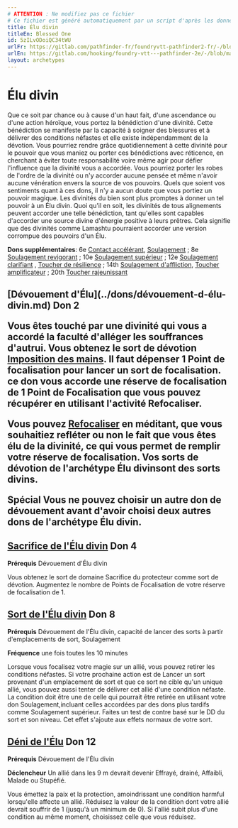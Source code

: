 ```yaml
---
# ATTENTION : Ne modifiez pas ce fichier
# Ce fichier est généré automatiquement par un script d'après les données du module Foundry VTT officiel et de sa traduction
title: Élu divin
titleEn: Blessed One
id: 5zILvODoiQC34tWU
urlFr: https://gitlab.com/pathfinder-fr/foundryvtt-pathfinder2-fr/-/blob/master/data/archetypes/5zILvODoiQC34tWU.htm
urlEn: https://gitlab.com/hooking/foundry-vtt---pathfinder-2e/-/blob/master/packs/data/archetypes.db/blessed-one.json
layout: archetypes
---
```

# Élu divin

Que ce soit par chance ou à cause d'un haut fait, d'une ascendance ou d'une action héroïque, vous portez la bénédiction d'une divinité. Cette bénédiction se manifeste par la capacité à soigner des blessures et à délivrer des conditions néfastes et elle existe indépendamment de la dévotion. Vous pourriez rendre grâce quotidiennement à cette divinité pour le pouvoir que vous maniez ou porter ces bénédictions avec réticence, en cherchant à éviter toute responsabilité voire même agir pour défier l'influence que la divinité vous a accordée. Vous pourriez porter les robes de l'ordre de la divinité ou n'y accorder aucune pensée et même n'avoir aucune vénération envers la source de vos pouvoirs. Quels que soient vos sentiments quant à ces dons, il n'y a aucun doute que vous portiez un pouvoir magique. Les divinités du bien sont plus promptes à donner un tel pouvoir à un Élu divin. Quoi qu'il en soit, les divinités de tous alignements peuvent accorder une telle bénédiction, tant qu'elles sont capables d'accorder une source divine d'énergie positive à leurs prêtres. Cela signifie que des divinités comme Lamashtu pourraient accorder une version corrompue des pouvoirs d'un Élu.

**Dons supplémentaires**: 6e [Contact accélérant](../dons/contact-accélérant.md), [Soulagement](../dons/soulagement.md) ; 8e [Soulagement revigorant](../dons/soulagement-revigorant.md) ; 10e [Soulagement supérieur](../dons/soulagement-supérieur.md) ; 12e [Soulagement clarifiant](../dons/soulagement-clarifiant.md) , [Toucher de résilience](../dons/toucher-de-résilience.md) ; 14th [Soulagement d'affliction](../dons/soulagement-d-affliction.md), [Toucher amplificateur](../dons/toucher-amplificateur.md) ; 20th [Toucher rajeunissant](../dons/toucher-rajeunissant.md)

<h2 style="text-align: left;">[Dévouement d'Élu](../dons/dévouement-d-élu-divin.md) Don 2

Vous êtes touché par une divinité qui vous a accordé la faculté d'alléger les souffrances d'autrui. Vous obtenez le sort de dévotion [Imposition des mains](../sorts/imposition-des-mains.md). Il faut dépenser 1 Point de focalisation pour lancer un sort de focalisation. ce don vous accorde une réserve de focalisation de 1 Point de Focalisation que vous pouvez récupérer en utilisant l'activité Refocaliser.

Vous pouvez [Refocaliser](../actions/refocaliser.md) en méditant, que vous souhaitiez refléter ou non le fait que vous êtes élu de la divinité, ce qui vous permet de remplir votre réserve de focalisation. Vos sorts de dévotion de l'archétype Élu divinsont des sorts divins.

**Spécial** Vous ne pouvez choisir un autre don de dévouement avant d'avoir choisi deux autres dons de l'archétype Élu divin.

## [Sacrifice de l'Élu divin](../dons/sacrifice-de-l-élu-divin.md) Don 4

**Prérequis** <a class="entity-link" data-pack="pf2e.feats-srd" data-id="eBdajOzs8kiJDic2" draggable="true">Dévouement d'Élu divin</a>

Vous obtenez le sort de domaine <a class="entity-link" data-pack="pf2e.spells-srd" data-id="rQYob0QMJ0I1U2sU" draggable="true">Sacrifice du protecteur</a> comme sort de dévotion. Augmentez le nombre de Points de Focalisation de votre réserve de focalisation de 1.

## [Sort de l'Élu divin](../dons/sort-de-l-élu-divin.md) Don 8

**Prérequis** Dévouement de l'Élu divin, capacité de lancer des sorts à partir d'emplacements de sort, Soulagement

**Fréquence** une fois toutes les 10 minutes

Lorsque vous focalisez votre magie sur un allié, vous pouvez retirer les conditions néfastes. Si votre prochaine action est de Lancer un sort provenant d'un emplacement de sort et que ce sort ne cible qu'un unique allié, vous pouvez aussi tenter de délivrer cet allié d'une condition néfaste. La condition doit être une de celle qui pourrait être retirée en utilisant votre don Soulagement,incluant celles accordées par des dons plus tardifs comme Soulagement supérieur. Faites un test de contre basé sur le DD du sort et son niveau. Cet effet s'ajoute aux effets normaux de votre sort.

## [Déni de l'Élu](../dons/déni-de-l-élu.md) Don 12

**Prérequis** Dévouement de l'Élu divin

**Déclencheur** Un allié dans les 9 m devrait devenir Effrayé, drainé, Affaibli, Malade ou Stupéfié.

Vous émettez la paix et la protection, amoindrissant une condition harmful lorsqu'elle affecte un allié. Réduisez la valeur de la condition dont votre allié devrait souffrir de 1 (jusqu'à un minimum de 0). Si l'allié subit plus d'une condition au même moment, choisissez celle que vous réduisez.
